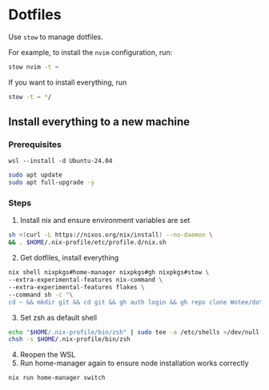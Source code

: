 # Dotfiles

Use `stow` to manage dotfiles.

For example, to install the `nvim` configuration, run:

```sh
stow nvim -t ~
```

If you want to install everything, run
```sh
stow -t ~ */
```

## Install everything to a new machine
### Prerequisites
```pwsh
wsl --install -d Ubuntu-24.04
```
```bash
sudo apt update
sudo apt full-upgrade -y
```

### Steps
1. Install nix and ensure environment variables are set
```bash
sh <(curl -L https://nixos.org/nix/install) --no-daemon \
&& . $HOME/.nix-profile/etc/profile.d/nix.sh
```
2. Get dotfiles, install everything
```bash
nix shell nixpkgs#home-manager nixpkgs#gh nixpkgs#stow \
--extra-experimental-features nix-command \
--extra-experimental-features flakes \
--command sh -c "\
cd ~ && mkdir git && cd git && gh auth login && gh repo clone Wotee/dotFiles && cd dotFiles && stow -t ~ */ && home-manager switch"
```
3. Set zsh as default shell
```bash
echo "$HOME/.nix-profile/bin/zsh" | sudo tee -a /etc/shells >/dev/null
chsh -s $HOME/.nix-profile/bin/zsh
```
4. Reopen the WSL
5. Run home-manager again to ensure node installation works correctly
```bash
nix run home-manager switch
```
